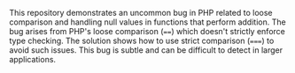 This repository demonstrates an uncommon bug in PHP related to loose comparison and handling null values in functions that perform addition.  The bug arises from PHP's loose comparison (`==`) which doesn't strictly enforce type checking.  The solution shows how to use strict comparison (`===`) to avoid such issues.  This bug is subtle and can be difficult to detect in larger applications.